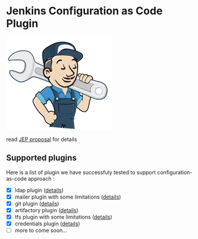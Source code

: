 # Jenkins Configuration as Code Plugin

![logo](logo.png)

read [JEP proposal](https://github.com/jenkinsci/jep/tree/master/jep/201) for details

## Supported plugins

Here is a list of plugin we have successfuly tested to support configuration-as-code approach :

 - [x] ldap plugin ([details](demos/ldap/README.md))
 - [x] mailer plugin with some limitations ([details](demos/mailer/README.md))
 - [x] git plugin ([details](demos/git/README.md))
 - [x] artifactory plugin ([details](demos/artifactory/README.md))
 - [x] tfs plugin with some limitations ([details](demos/tfs/README.md))
 - [x] credentials plugin ([details](demos/credentials/README.md))
 - [ ] more to come soon... 
